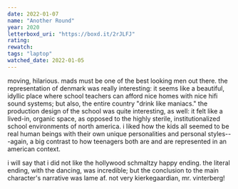 ```yaml
---
date: 2022-01-07
name: "Another Round"
year: 2020
letterboxd_uri: "https://boxd.it/2rJLFJ"
rating: 
rewatch: 
tags: "laptop"
watched_date: 2022-01-05
---
```


moving, hilarious. mads must be one of the best looking men out there. the representation of denmark was really interesting: it seems like a beautiful, idyllic place where school teachers can afford nice homes with nice hifi sound systems; but also, the entire country "drink like maniacs." the production design of the school was quite interesting, as well: it felt like a lived-in, organic space, as opposed to the highly sterile, institutionalized school environments of north america. i liked how the kids all seemed to be real human beings with their own unique personalities and personal styles---again, a big contrast to how teenagers both are and are represented in an american context.

i will say that i did not like the hollywood schmaltzy happy ending. the literal ending, with the dancing, was incredible; but the conclusion to the main character's narrative was lame af. not very kierkegaardian, mr. vinterberg!
